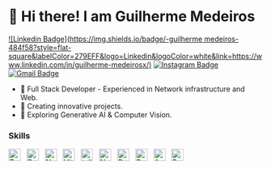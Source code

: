 
# 👋 Hi there! I am Guilherme Medeiros

[![Linkedin Badge](https://img.shields.io/badge/-guilherme medeiros-484f58?style=flat-square&labelColor=279EFF&logo=Linkedin&logoColor=white&link=https://www.linkedin.com/in/guilherme-medeirosx/)](https://www.linkedin.com/in/guilherme-medeirosx/) 
[![Instagram Badge](https://img.shields.io/badge/-@g_medeiros-484f58?style=flat-square&labelColor=E1306C&logo=instagram&logoColor=white&link=https://www.instagram.com/g_medeirosx/)](https://www.instagram.com/g_medeirosx/) 
[![Gmail Badge](https://img.shields.io/badge/-guilhermedeamorimmedeiros@yahoo.com.br-484f58?style=flat-square&labelColor=DB4437&logo=Gmail&logoColor=white&link=mailto:guilhermedeamorimmedeiros@yahoo.com.br)](mailto:guilhermedeamorimmedeiros@yahoo.com.br)

- 🚀 Full Stack Developer - Experienced in Network infrastructure and Web.
- 🌱 Creating innovative  projects.
- 🔬 Exploring Generative AI & Computer Vision.


### Skills
<a href="https://www.typescriptlang.org/" target="_blank" rel="noreferrer"><img src="https://raw.githubusercontent.com/danielcranney/readme-generator/main/public/icons/skills/typescript-colored.svg" width="24" height="24" alt="TypeScript" /></a>
&nbsp;&nbsp;<a href="https://reactjs.org/" target="_blank" rel="noreferrer"><img src="https://raw.githubusercontent.com/danielcranney/readme-generator/main/public/icons/skills/react-colored.svg" width="24" height="24" alt="React" /></a>
&nbsp;&nbsp;<a href="https://nextjs.org/docs" target="_blank" rel="noreferrer"><img src="https://raw.githubusercontent.com/danielcranney/readme-generator/main/public/icons/skills/nextjs-colored.svg" width="24" height="24" alt="NextJs" /></a>
&nbsp;&nbsp;<a href="https://vitejs.dev/" target="_blank" rel="noreferrer"><img src="https://raw.githubusercontent.com/danielcranney/readme-generator/main/public/icons/skills/vite-colored.svg" width="24" height="24" alt="Vite" /></a>
&nbsp;&nbsp;<a href="https://tailwindcss.com/" target="_blank" rel="noreferrer"><img src="https://www.vectorlogo.zone/logos/tailwindcss/tailwindcss-icon.svg" alt="tailwind" width="24" height="24"/></a>
&nbsp;&nbsp;<a href="https://nodejs.org/en/" target="_blank" rel="noreferrer"><img src="https://raw.githubusercontent.com/danielcranney/readme-generator/main/public/icons/skills/nodejs-colored.svg" width="24" height="24" alt="NodeJS" /></a>
&nbsp;&nbsp;<a href="https://www.docker.com/" target="_blank" rel="noreferrer"><img src="https://raw.githubusercontent.com/danielcranney/readme-generator/main/public/icons/skills/docker-colored.svg" width="24" height="24" alt="Docker" /></a>
&nbsp;&nbsp;<a href="https://www.python.org/" target="_blank" rel="noreferrer"><img src="https://raw.githubusercontent.com/danielcranney/readme-generator/main/public/icons/skills/python-colored.svg" width="24" height="24" alt="Python" /></a>
&nbsp;&nbsp;<a href="https://www.arduino.cc/" target="_blank" rel="noreferrer"><img src="https://cdn.worldvectorlogo.com/logos/arduino-1.svg" width="24" height="24" alt="Arduino" /></a>
&nbsp;&nbsp;<a href="https://www.raspberrypi.org/" target="_blank" rel="noreferrer"><img src="https://cdn.jsdelivr.net/gh/devicons/devicon/icons/raspberrypi/raspberrypi-original.svg" width="24" height="24" alt="Raspberry"/></a>
